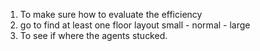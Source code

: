 1. To make sure how to evaluate the efficiency
2. go to find at least one floor layout  small - normal - large
3.  To see if where the agents stucked.